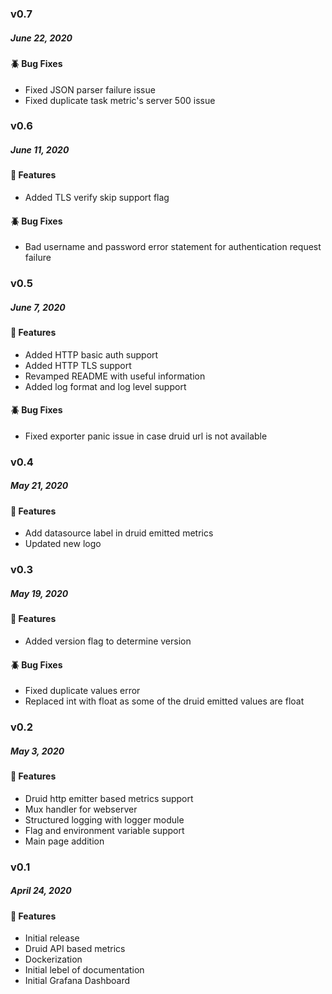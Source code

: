 ### v0.7
##### June 22, 2020

#### :beetle: Bug Fixes

- Fixed JSON parser failure issue
- Fixed duplicate task metric's server 500 issue

### v0.6
##### June 11, 2020

#### :tada: Features

- Added TLS verify skip support flag

#### :beetle: Bug Fixes

- Bad username and password error statement for authentication request failure

### v0.5
##### June 7, 2020

#### :tada: Features

- Added HTTP basic auth support
- Added HTTP TLS support
- Revamped README with useful information
- Added log format and log level support

#### :beetle: Bug Fixes

- Fixed exporter panic issue in case druid url is not available

### v0.4
##### May 21, 2020

#### :tada: Features

- Add datasource label in druid emitted metrics
- Updated new logo

### v0.3
##### May 19, 2020

#### :tada: Features

- Added version flag to determine version

#### :beetle: Bug Fixes

- Fixed duplicate values error
- Replaced int with float as some of the druid emitted values are float

### v0.2
##### May 3, 2020

#### :tada: Features

- Druid http emitter based metrics support
- Mux handler for webserver
- Structured logging with logger module
- Flag and environment variable support
- Main page addition

### v0.1
##### April 24, 2020

#### :tada: Features

- Initial release
- Druid API based metrics
- Dockerization
- Initial lebel of documentation
- Initial Grafana Dashboard
